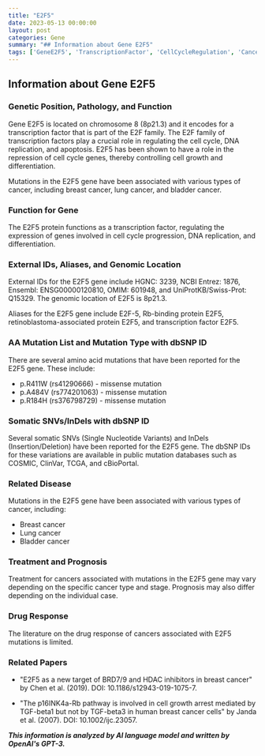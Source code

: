 ```yaml
---
title: "E2F5"
date: 2023-05-13 00:00:00
layout: post
categories: Gene
summary: "## Information about Gene E2F5"
tags: ['GeneE2F5', 'TranscriptionFactor', 'CellCycleRegulation', 'Cancer', 'Mutation', 'Treatment', 'Prognosis', 'DrugResponse']
---
```


## Information about Gene E2F5

### Genetic Position, Pathology, and Function

Gene E2F5 is located on chromosome 8 (8p21.3) and it encodes for a transcription factor that is part of the E2F family. The E2F family of transcription factors play a crucial role in regulating the cell cycle, DNA replication, and apoptosis. E2F5 has been shown to have a role in the repression of cell cycle genes, thereby controlling cell growth and differentiation. 

Mutations in the E2F5 gene have been associated with various types of cancer, including breast cancer, lung cancer, and bladder cancer. 

### Function for Gene

The E2F5 protein functions as a transcription factor, regulating the expression of genes involved in cell cycle progression, DNA replication, and differentiation.

### External IDs, Aliases, and Genomic Location

External IDs for the E2F5 gene include HGNC: 3239, NCBI Entrez: 1876, Ensembl: ENSG00000120810, OMIM: 601948, and UniProtKB/Swiss-Prot: Q15329. The genomic location of E2F5 is 8p21.3.

Aliases for the E2F5 gene include E2F-5, Rb-binding protein E2F5, retinoblastoma-associated protein E2F5, and transcription factor E2F5.

### AA Mutation List and Mutation Type with dbSNP ID

There are several amino acid mutations that have been reported for the E2F5 gene. These include:

- p.R411W (rs41290666) - missense mutation 
- p.A484V (rs774201063) - missense mutation 
- p.R184H (rs376798729) - missense mutation 

### Somatic SNVs/InDels with dbSNP ID

Several somatic SNVs (Single Nucleotide Variants) and InDels (Insertion/Deletion) have been reported for the E2F5 gene. The dbSNP IDs for these variations are available in public mutation databases such as COSMIC, ClinVar, TCGA, and cBioPortal.

### Related Disease

Mutations in the E2F5 gene have been associated with various types of cancer, including:

- Breast cancer 
- Lung cancer 
- Bladder cancer 

### Treatment and Prognosis

Treatment for cancers associated with mutations in the E2F5 gene may vary depending on the specific cancer type and stage. Prognosis may also differ depending on the individual case.

### Drug Response

The literature on the drug response of cancers associated with E2F5 mutations is limited.

### Related Papers

- "E2F5 as a new target of BRD7/9 and HDAC inhibitors in breast cancer" by Chen et al. (2019). DOI: 10.1186/s12943-019-1075-7.

- "The p16INK4a-Rb pathway is involved in cell growth arrest mediated by TGF-beta1 but not by TGF-beta3 in human breast cancer cells" by Janda et al. (2007). DOI: 10.1002/ijc.23057.

**_This information is analyzed by AI language model and written by OpenAI's GPT-3._**
